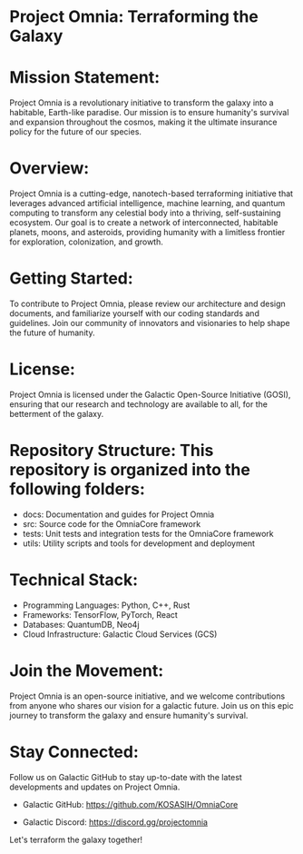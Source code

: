 # Project Omnia: Terraforming the Galaxy

# Mission Statement: 

Project Omnia is a revolutionary initiative to transform the galaxy into a habitable, Earth-like paradise. Our mission is to ensure humanity's survival and expansion throughout the cosmos, making it the ultimate insurance policy for the future of our species.

# Overview: 

Project Omnia is a cutting-edge, nanotech-based terraforming initiative that leverages advanced artificial intelligence, machine learning, and quantum computing to transform any celestial body into a thriving, self-sustaining ecosystem. Our goal is to create a network of interconnected, habitable planets, moons, and asteroids, providing humanity with a limitless frontier for exploration, colonization, and growth.

# Getting Started: 

To contribute to Project Omnia, please review our architecture and design documents, and familiarize yourself with our coding standards and guidelines. Join our community of innovators and visionaries to help shape the future of humanity.

# License: 

Project Omnia is licensed under the Galactic Open-Source Initiative (GOSI), ensuring that our research and technology are available to all, for the betterment of the galaxy.

# Repository Structure: This repository is organized into the following folders:

- docs: Documentation and guides for Project Omnia
- src: Source code for the OmniaCore framework
- tests: Unit tests and integration tests for the OmniaCore framework
- utils: Utility scripts and tools for development and deployment

# Technical Stack:

- Programming Languages: Python, C++, Rust
- Frameworks: TensorFlow, PyTorch, React
- Databases: QuantumDB, Neo4j
- Cloud Infrastructure: Galactic Cloud Services (GCS)

# Join the Movement: 

Project Omnia is an open-source initiative, and we welcome contributions from anyone who shares our vision for a galactic future. Join us on this epic journey to transform the galaxy and ensure humanity's survival.

# Stay Connected: 

Follow us on Galactic GitHub to stay up-to-date with the latest developments and updates on Project Omnia.

- Galactic GitHub: https://github.com/KOSASIH/OmniaCore

- Galactic Discord: https://discord.gg/projectomnia

Let's terraform the galaxy together!
